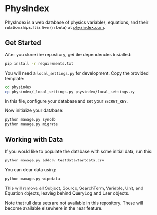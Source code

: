 PhysIndex
====

PhysIndex is a web database of physics variables, equations, and their relationships. It is live (in beta) at [physindex.com].

[physindex.com]:http://www.physindex.com

Get Started
----

After you clone the repository, get the dependencies installed:

```sh
pip install -r requirements.txt
```

You will need a `local_settings.py` for development. Copy the provided template:

```sh
cd physindex
cp physindex/_local_settings.py physindex/local_settings.py
```

In this file, configure your database and set your `SECRET_KEY`.

Now initialize your database:

```sh
python manage.py syncdb
python manage.py migrate
```

Working with Data
----

If you would like to populate the database with some initial data, run this:

```sh
python manage.py addcsv testdata/testdata.csv
```

You can clear data using:

```sh
python manage.py wipedata
```

This will remove all Subject, Source, SearchTerm, Variable, Unit, and Equation objects, leaving behind QueryLog and User objects.

Note that full data sets are not available in this repository. These will become available elsewhere in the near feature.